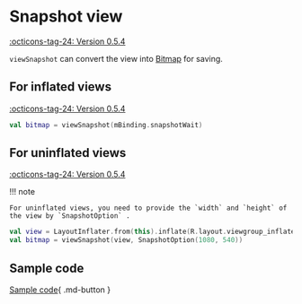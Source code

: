 # Snapshot view

[:octicons-tag-24: Version 0.5.4](https://sakurajimamaii.github.io/AVE-DOC/version/tools/#054)

`viewSnapshot` can convert the view into [Bitmap](https://developer.android.com/reference/android/graphics/Bitmap) for saving.

## For inflated views

[:octicons-tag-24: Version 0.5.4](https://sakurajimamaii.github.io/AVE-DOC/version/tools/#054)

```kotlin
val bitmap = viewSnapshot(mBinding.snapshotWait)
```

## For uninflated views

[:octicons-tag-24: Version 0.5.4](https://sakurajimamaii.github.io/AVE-DOC/version/tools/#054)

!!! note

    For uninflated views, you need to provide the `width` and `height` of the view by `SnapshotOption` .

```kotlin
val view = LayoutInflater.from(this).inflate(R.layout.viewgroup_inflate, null, false)
val bitmap = viewSnapshot(view, SnapshotOption(1080, 540))
```

## Sample code

[Sample code](https://github.com/SakurajimaMaii/Android-Vast-Extension/blob/develop/app/src/main/kotlin/com/ave/vastgui/app/activity/view/extension/ViewSnapActivity.kt){ .md-button }
